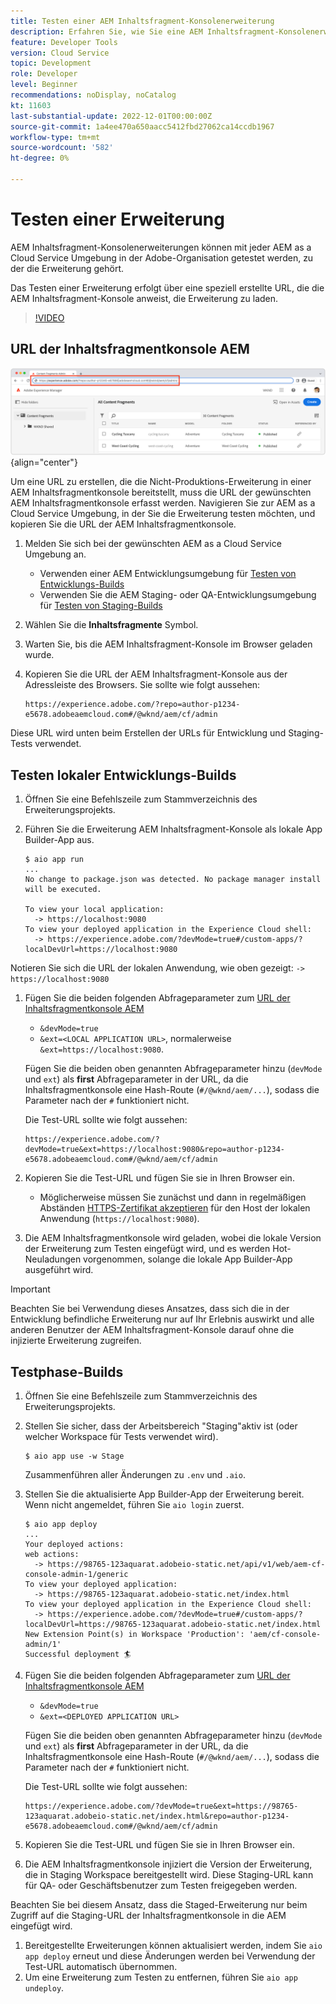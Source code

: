 ```yaml
---
title: Testen einer AEM Inhaltsfragment-Konsolenerweiterung
description: Erfahren Sie, wie Sie eine AEM Inhaltsfragment-Konsolenerweiterung testen, bevor Sie sie in der Produktion bereitstellen.
feature: Developer Tools
version: Cloud Service
topic: Development
role: Developer
level: Beginner
recommendations: noDisplay, noCatalog
kt: 11603
last-substantial-update: 2022-12-01T00:00:00Z
source-git-commit: 1a4ee470a650aacc5412fbd27062ca14ccdb1967
workflow-type: tm+mt
source-wordcount: '582'
ht-degree: 0%

---
```



# Testen einer Erweiterung

AEM Inhaltsfragment-Konsolenerweiterungen können mit jeder AEM as a Cloud Service Umgebung in der Adobe-Organisation getestet werden, zu der die Erweiterung gehört.

Das Testen einer Erweiterung erfolgt über eine speziell erstellte URL, die die AEM Inhaltsfragment-Konsole anweist, die Erweiterung zu laden.

>[!VIDEO](https://video.tv.adobe.com/v/3412877/?quality=12&learn=on)

## URL der Inhaltsfragmentkonsole AEM

![URL der Inhaltsfragmentkonsole AEM](./assets/test/content-fragment-console-url.png){align="center"}

Um eine URL zu erstellen, die die Nicht-Produktions-Erweiterung in einer AEM Inhaltsfragmentkonsole bereitstellt, muss die URL der gewünschten AEM Inhaltsfragmentkonsole erfasst werden. Navigieren Sie zur AEM as a Cloud Service Umgebung, in der Sie die Erweiterung testen möchten, und kopieren Sie die URL der AEM Inhaltsfragmentkonsole.

1. Melden Sie sich bei der gewünschten AEM as a Cloud Service Umgebung an.

   + Verwenden einer AEM Entwicklungsumgebung für [Testen von Entwicklungs-Builds](#testing-development-builds)
   + Verwenden Sie die AEM Staging- oder QA-Entwicklungsumgebung für [Testen von Staging-Builds](#testing-stage-builds)

1. Wählen Sie die __Inhaltsfragmente__ Symbol.
1. Warten Sie, bis die AEM Inhaltsfragment-Konsole im Browser geladen wurde.
1. Kopieren Sie die URL der AEM Inhaltsfragment-Konsole aus der Adressleiste des Browsers. Sie sollte wie folgt aussehen:

   ```
   https://experience.adobe.com/?repo=author-p1234-e5678.adobeaemcloud.com#/@wknd/aem/cf/admin
   ```

Diese URL wird unten beim Erstellen der URLs für Entwicklung und Staging-Tests verwendet.

## Testen lokaler Entwicklungs-Builds

1. Öffnen Sie eine Befehlszeile zum Stammverzeichnis des Erweiterungsprojekts.
1. Führen Sie die Erweiterung AEM Inhaltsfragment-Konsole als lokale App Builder-App aus.

   ```shell
   $ aio app run
   ...
   No change to package.json was detected. No package manager install will be executed.
   
   To view your local application:
     -> https://localhost:9080
   To view your deployed application in the Experience Cloud shell:
     -> https://experience.adobe.com/?devMode=true#/custom-apps/?localDevUrl=https://localhost:9080
   ```

Notieren Sie sich die URL der lokalen Anwendung, wie oben gezeigt: `-> https://localhost:9080`

1. Fügen Sie die beiden folgenden Abfrageparameter zum [URL der Inhaltsfragmentkonsole AEM](#aem-content-fragment-console-url)
   + `&devMode=true`
   + `&ext=<LOCAL APPLICATION URL>`, normalerweise `&ext=https://localhost:9080`.

   Fügen Sie die beiden oben genannten Abfrageparameter hinzu (`devMode` und `ext`) als __first__ Abfrageparameter in der URL, da die Inhaltsfragmentkonsole eine Hash-Route (`#/@wknd/aem/...`), sodass die Parameter nach der `#` funktioniert nicht.

   Die Test-URL sollte wie folgt aussehen:

   ```
   https://experience.adobe.com/?devMode=true&ext=https://localhost:9080&repo=author-p1234-e5678.adobeaemcloud.com#/@wknd/aem/cf/admin
   ```

1. Kopieren Sie die Test-URL und fügen Sie sie in Ihren Browser ein.

   + Möglicherweise müssen Sie zunächst und dann in regelmäßigen Abständen [HTTPS-Zertifikat akzeptieren](https://developer.adobe.com/uix/docs/services/aem-cf-console-admin/extension-development/#accepting-the-certificate-first-time-users) für den Host der lokalen Anwendung (`https://localhost:9080`).

1. Die AEM Inhaltsfragmentkonsole wird geladen, wobei die lokale Version der Erweiterung zum Testen eingefügt wird, und es werden Hot-Neuladungen vorgenommen, solange die lokale App Builder-App ausgeführt wird.

>[!IMPORTANT]
>
>Beachten Sie bei Verwendung dieses Ansatzes, dass sich die in der Entwicklung befindliche Erweiterung nur auf Ihr Erlebnis auswirkt und alle anderen Benutzer der AEM Inhaltsfragment-Konsole darauf ohne die injizierte Erweiterung zugreifen.


## Testphase-Builds

1. Öffnen Sie eine Befehlszeile zum Stammverzeichnis des Erweiterungsprojekts.
1. Stellen Sie sicher, dass der Arbeitsbereich &quot;Staging&quot;aktiv ist (oder welcher Workspace für Tests verwendet wird).

   ```shell
   $ aio app use -w Stage
   ```

   Zusammenführen aller Änderungen zu `.env` und `.aio`.

1. Stellen Sie die aktualisierte App Builder-App der Erweiterung bereit. Wenn nicht angemeldet, führen Sie `aio login` zuerst.

   ```shell
   $ aio app deploy
   ...
   Your deployed actions:
   web actions:
     -> https://98765-123aquarat.adobeio-static.net/api/v1/web/aem-cf-console-admin-1/generic 
   To view your deployed application:
     -> https://98765-123aquarat.adobeio-static.net/index.html
   To view your deployed application in the Experience Cloud shell:
     -> https://experience.adobe.com/?devMode=true#/custom-apps/?localDevUrl=https://98765-123aquarat.adobeio-static.net/index.html
   New Extension Point(s) in Workspace 'Production': 'aem/cf-console-admin/1'
   Successful deployment 🏄
   ```

1. Fügen Sie die beiden folgenden Abfrageparameter zum [URL der Inhaltsfragmentkonsole AEM](#aem-content-fragment-console-url)
   + `&devMode=true`
   + `&ext=<DEPLOYED APPLICATION URL>`

   Fügen Sie die beiden oben genannten Abfrageparameter hinzu (`devMode` und `ext`) als __first__ Abfrageparameter in der URL, da die Inhaltsfragmentkonsole eine Hash-Route (`#/@wknd/aem/...`), sodass die Parameter nach der `#` funktioniert nicht.

   Die Test-URL sollte wie folgt aussehen:

   ```
   https://experience.adobe.com/?devMode=true&ext=https://98765-123aquarat.adobeio-static.net/index.html&repo=author-p1234-e5678.adobeaemcloud.com#/@wknd/aem/cf/admin
   ```

1. Kopieren Sie die Test-URL und fügen Sie sie in Ihren Browser ein.
1. Die AEM Inhaltsfragmentkonsole injiziert die Version der Erweiterung, die in Staging Workspace bereitgestellt wird. Diese Staging-URL kann für QA- oder Geschäftsbenutzer zum Testen freigegeben werden.

Beachten Sie bei diesem Ansatz, dass die Staged-Erweiterung nur beim Zugriff auf die Staging-URL der Inhaltsfragmentkonsole in die AEM eingefügt wird.

1. Bereitgestellte Erweiterungen können aktualisiert werden, indem Sie `aio app deploy` erneut und diese Änderungen werden bei Verwendung der Test-URL automatisch übernommen.
1. Um eine Erweiterung zum Testen zu entfernen, führen Sie `aio app undeploy`.




